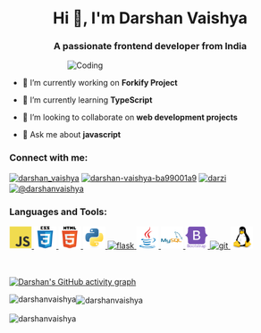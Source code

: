 <h1 align="center">Hi 👋, I'm Darshan Vaishya</h1>
<h3 align="center">A passionate frontend developer from India</h3>
<img align="right" alt="Coding" width="400" src="https://cdn.dribbble.com/users/906441/screenshots/6364613/walkcyclevector24_dribbble.gif"><br>

- 🔭 I’m currently working on **Forkify Project**

- 🌱 I’m currently learning **TypeScript**

- 👯 I’m looking to collaborate on **web development projects**

- 💬 Ask me about **javascript**

<h3 align="left">Connect with me:</h3>
<p align="left">
<a href="https://twitter.com/darshan_vaishya" target="blank"> <img align="center" src="https://raw.githubusercontent.com/rahuldkjain/github-profile-readme-generator/master/src/images/icons/Social/twitter.svg" alt="darshan_vaishya" height="30" width="40" /></a>
<a href="https://linkedin.com/in/darshan-vaishya-ba99001a9" target="blank"><img align="center" src="https://raw.githubusercontent.com/rahuldkjain/github-profile-readme-generator/master/src/images/icons/Social/linked-in-alt.svg" alt="darshan-vaishya-ba99001a9" height="30" width="40" /></a>
<a href="https://www.leetcode.com/darzi" target="blank"><img align="center" src="https://raw.githubusercontent.com/rahuldkjain/github-profile-readme-generator/master/src/images/icons/Social/leet-code.svg" alt="darzi" height="30" width="40" /></a>
<a href="https://hashnode.com/@darshanvaishya" target="blank"><img align="center" src="https://raw.githubusercontent.com/rahuldkjain/github-profile-readme-generator/master/src/images/icons/Social/hashnode.svg" alt="@darshanvaishya" height="30" width="40" /></a>
</p>

<h3 align="left">Languages and Tools:</h3>
<a href="https://developer.mozilla.org/en-US/docs/Web/JavaScript" target="_blank" rel="noreferrer"> <img src="https://raw.githubusercontent.com/devicons/devicon/master/icons/javascript/javascript-original.svg" alt="javascript" width="40" height="40"/> </a>
<a href="https://www.w3schools.com/css/" target="_blank" rel="noreferrer"> <img src="https://raw.githubusercontent.com/devicons/devicon/master/icons/css3/css3-original-wordmark.svg" alt="css3" width="40" height="40"/> </a>
<a href="https://www.w3.org/html/" target="_blank" rel="noreferrer"> <img src="https://raw.githubusercontent.com/devicons/devicon/master/icons/html5/html5-original-wordmark.svg" alt="html5" width="40" height="40"/> </a>
<a href="https://www.python.org" target="_blank" rel="noreferrer"> <img src="https://raw.githubusercontent.com/devicons/devicon/master/icons/python/python-original.svg" alt="python" width="40" height="40"/> </a>
<a href="https://flask.palletsprojects.com/" target="_blank" rel="noreferrer"> <img src="https://www.vectorlogo.zone/logos/pocoo_flask/pocoo_flask-icon.svg" alt="flask" width="40" height="40"/> </a>
<a href="https://www.java.com" target="_blank" rel="noreferrer"> <img src="https://raw.githubusercontent.com/devicons/devicon/master/icons/java/java-original.svg" alt="java" width="40" height="40"/> </a>
<a href="https://www.mysql.com/" target="_blank" rel="noreferrer"> <img src="https://raw.githubusercontent.com/devicons/devicon/master/icons/mysql/mysql-original-wordmark.svg" alt="mysql" width="40" height="40"/> </a>
<a href="https://getbootstrap.com" target="_blank" rel="noreferrer"> <img src="https://raw.githubusercontent.com/devicons/devicon/master/icons/bootstrap/bootstrap-plain-wordmark.svg" alt="bootstrap" width="40" height="40"/> </a>
<a href="https://git-scm.com/" target="_blank" rel="noreferrer"> <img src="https://www.vectorlogo.zone/logos/git-scm/git-scm-icon.svg" alt="git" width="40" height="40"/> </a>
<a href="https://www.linux.org/" target="_blank" rel="noreferrer"> <img src="https://raw.githubusercontent.com/devicons/devicon/master/icons/linux/linux-original.svg" alt="linux" width="40" height="40"/> </a><br><br><br>

[![Darshan's GitHub activity graph](https://activity-graph.herokuapp.com/graph?username=darshanvaishya&&theme=xcode)](https://github.com/darshanvaishya)

<p><img align="left" src="https://github-readme-stats.vercel.app/api/top-langs?username=darshanvaishya&show_icons=true&locale=en&layout=compact" alt="darshanvaishya" /></p>
<p><img align="center" src="https://github-readme-stats.vercel.app/api?username=darshanvaishya&show_icons=true&locale=en" alt="darshanvaishya" /></p>
<p><img align="center" src="https://github-readme-streak-stats.herokuapp.com/?user=darshanvaishya&" alt="darshanvaishya" /></p>


